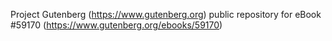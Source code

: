 Project Gutenberg (https://www.gutenberg.org) public repository for
eBook #59170 (https://www.gutenberg.org/ebooks/59170)
